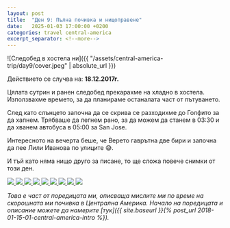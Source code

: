 ```yaml
---
layout: post
title:  "Ден 9: Пълна почивка и нищоправене"
date:   2025-01-03 17:00:00 +0200
categories: travel central-america
excerpt_separator: <!--more-->
---
```


![Следобед в хостела ни]({{ "/assets/central-america-trip/day9/cover.jpeg" | absolute_url }})

Действието се случва на: **18.12.2017г.**

Цялата сутрин и ранен следобед прекарахме на хладно в хостела. Използвахме времето, за да планираме останалата част от пътуването.

<!--more-->

След като слънцето започна да се скрива се разходихме до Голфито за да хапнем. Трябваше да легнем рано, за да можем да станем в 03:30 и да хванем автобуса в 05:00 за San Jose.

Интересното на вечерта беше, че Верето гаврътна две бири и започна да пее Лили Иванова по улиците 😅.

И тъй като няма нищо друго за писане, то ще сложа повече снимки от този ден.

<div class="gallery-tiles">
	<a href="/assets/central-america-trip/day9/Photo-2017-12-18-10-04-51_3463.jpeg"
		title="Стаята ми в хостела.">
		<img src="/assets/central-america-trip/day9/Photo-2017-12-18-10-04-51_3463-thumb.jpeg">
	</a>
	<a href="/assets/central-america-trip/day9/Photo-2017-12-18-10-09-34_3465.jpeg"
		title="Гледката от общата стая в хостела">
		<img src="/assets/central-america-trip/day9/Photo-2017-12-18-10-09-34_3465-thumb.jpeg">
	</a>
	<a href="/assets/central-america-trip/day9/Photo-2017-12-18-12-18-23_3467.jpeg"
		title="Снимка от верандата в хостела">
		<img src="/assets/central-america-trip/day9/Photo-2017-12-18-12-18-23_3467-thumb.jpeg">
	</a>
	<a href="/assets/central-america-trip/day9/Photo-2017-12-18-17-08-34_3471.jpeg"
		title="Още снимка от верандата на хостела.">
		<img src="/assets/central-america-trip/day9/Photo-2017-12-18-17-08-34_3471-thumb.jpeg">
	</a>
	<a href="/assets/central-america-trip/day9/Photo-2017-12-18-17-10-26_3476.jpeg"
		title="Верето се опитва да направи по - хубава снимка.">
		<img src="/assets/central-america-trip/day9/Photo-2017-12-18-17-10-26_3476-thumb.jpeg">
	</a>
	<a href="/assets/central-america-trip/day9/Photo-2017-12-18-16-43-33_3469.jpeg"
		title="Гледка от улицата на която се намираше хостела">
		<img src="/assets/central-america-trip/day9/Photo-2017-12-18-16-43-33_3469-thumb.jpeg">
	</a>
	<a href="/assets/central-america-trip/day9/Photo-2017-12-18-16-32-14_3468.jpeg"
		title="Гледка от улиците на града.">
		<img src="/assets/central-america-trip/day9/Photo-2017-12-18-16-32-14_3468-thumb.jpeg">
	</a>
	<a href="/assets/central-america-trip/day9/Photo-2017-12-18-16-46-50_3470.jpeg"
		title="Типичена отсечка от улицата на която бяхме отседнали.">
		<img src="/assets/central-america-trip/day9/Photo-2017-12-18-16-46-50_3470-thumb.jpeg">
	</a>
	<a href="/assets/central-america-trip/day9/Photo-2017-12-18-18-15-30_3478.jpeg"
		title="За вечерта се разходихме до близък ресторант на пристанището. Пица с миди, не препоръчам на никого.">
		<img src="/assets/central-america-trip/day9/Photo-2017-12-18-18-15-30_3478-thumb.jpeg">
	</a>
</div>

_Това е част от поредицата ми, описваща мислите ми по време на скорошната ми почивка в Централна Америка. Начало на поредицата и описание можете да намерите [тук]({{ site.baseurl }}{% post_url 2018-01-15-01-central-america-intro %})._
